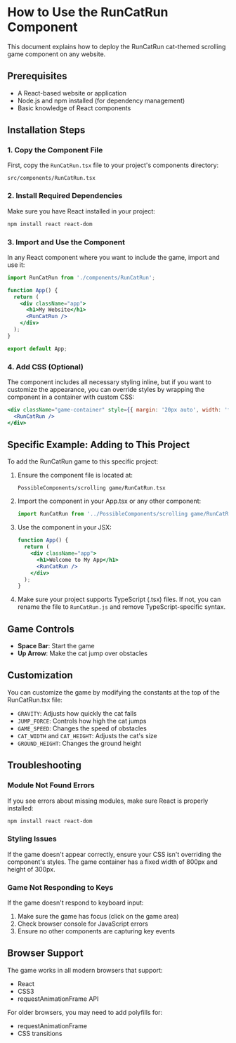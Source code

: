 # How to Use the RunCatRun Component

This document explains how to deploy the RunCatRun cat-themed scrolling game component on any website.

## Prerequisites

- A React-based website or application
- Node.js and npm installed (for dependency management)
- Basic knowledge of React components

## Installation Steps

### 1. Copy the Component File

First, copy the `RunCatRun.tsx` file to your project's components directory:
```
src/components/RunCatRun.tsx
```

### 2. Install Required Dependencies

Make sure you have React installed in your project:
```bash
npm install react react-dom
```

### 3. Import and Use the Component

In any React component where you want to include the game, import and use it:

```jsx
import RunCatRun from './components/RunCatRun';

function App() {
  return (
    <div className="app">
      <h1>My Website</h1>
      <RunCatRun />
    </div>
  );
}

export default App;
```

### 4. Add CSS (Optional)

The component includes all necessary styling inline, but if you want to customize the appearance, you can override styles by wrapping the component in a container with custom CSS:

```jsx
<div className="game-container" style={{ margin: '20px auto', width: 'fit-content' }}>
  <RunCatRun />
</div>
```

## Specific Example: Adding to This Project

To add the RunCatRun game to this specific project:

1. Ensure the component file is located at:
   ```
   PossibleComponents/scrolling game/RunCatRun.tsx
   ```

2. Import the component in your App.tsx or any other component:
   ```jsx
   import RunCatRun from '../PossibleComponents/scrolling game/RunCatRun';
   ```

3. Use the component in your JSX:
   ```jsx
   function App() {
     return (
       <div className="app">
         <h1>Welcome to My App</h1>
         <RunCatRun />
       </div>
     );
   }
   ```

4. Make sure your project supports TypeScript (.tsx) files. If not, you can rename the file to `RunCatRun.js` and remove TypeScript-specific syntax.

## Game Controls

- **Space Bar**: Start the game
- **Up Arrow**: Make the cat jump over obstacles

## Customization

You can customize the game by modifying the constants at the top of the RunCatRun.tsx file:

- `GRAVITY`: Adjusts how quickly the cat falls
- `JUMP_FORCE`: Controls how high the cat jumps
- `GAME_SPEED`: Changes the speed of obstacles
- `CAT_WIDTH` and `CAT_HEIGHT`: Adjusts the cat's size
- `GROUND_HEIGHT`: Changes the ground height

## Troubleshooting

### Module Not Found Errors

If you see errors about missing modules, make sure React is properly installed:
```bash
npm install react react-dom
```

### Styling Issues

If the game doesn't appear correctly, ensure your CSS isn't overriding the component's styles. The game container has a fixed width of 800px and height of 300px.

### Game Not Responding to Keys

If the game doesn't respond to keyboard input:
1. Make sure the game has focus (click on the game area)
2. Check browser console for JavaScript errors
3. Ensure no other components are capturing key events

## Browser Support

The game works in all modern browsers that support:
- React
- CSS3
- requestAnimationFrame API

For older browsers, you may need to add polyfills for:
- requestAnimationFrame
- CSS transitions
